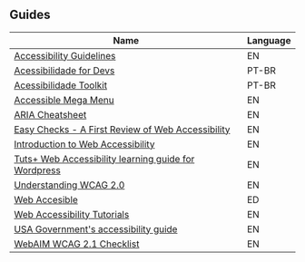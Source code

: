## Guides

| Name | Language |
| --- | --- |
|[Accessibility Guidelines](http://accessibility.voxmedia.com/) | EN
|[Acessibilidade for Devs](https://github.com/acessibilidade-for-devs/acessibilidade-for-devs.github.io) | PT-BR
|[Acessibilidade Toolkit](https://github.com/acessibilidade/toolkit)| PT-BR
|[Accessible Mega Menu](https://github.com/adobe-accessibility/Accessible-Mega-Menu) | EN
|[ARIA Cheatsheet](http://karlgroves-sandbox.com/CheatSheets/ARIA-Cheatsheet.html) | EN
|[Easy Checks - A First Review of Web Accessibility](http://www.w3.org/WAI/eval/preliminary.html) | EN
|[Introduction to Web Accessibility](https://webaccessibility.withgoogle.com/course) | EN
|[Tuts+ Web Accessibility learning guide for Wordpress](http://code.tutsplus.com/series/accessibility--cms-799) | EN
|[Understanding WCAG 2.0](https://www.w3.org/TR/UNDERSTANDING-WCAG20/) | EN
|[Web Accesible](http://webaccesible.xyz/) | ED
|[Web Accessibility Tutorials](http://www.w3.org/WAI/tutorials/) | EN
|[USA Government's accessibility guide](https://accessibility.18f.gov/) | EN
|[WebAIM WCAG 2.1 Checklist](https://webaim.org/standards/wcag/checklist) | EN
